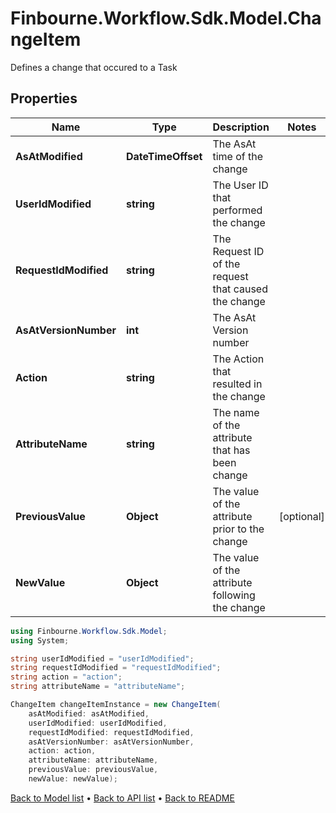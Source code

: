 # Finbourne.Workflow.Sdk.Model.ChangeItem
Defines a change that occured to a Task

## Properties

Name | Type | Description | Notes
------------ | ------------- | ------------- | -------------
**AsAtModified** | **DateTimeOffset** | The AsAt time of the change | 
**UserIdModified** | **string** | The User ID that performed the change | 
**RequestIdModified** | **string** | The Request ID of the request that caused the change | 
**AsAtVersionNumber** | **int** | The AsAt Version number | 
**Action** | **string** | The Action that resulted in the change | 
**AttributeName** | **string** | The name of the attribute that has been change | 
**PreviousValue** | **Object** | The value of the attribute prior to the change | [optional] 
**NewValue** | **Object** | The value of the attribute following the change | 

```csharp
using Finbourne.Workflow.Sdk.Model;
using System;

string userIdModified = "userIdModified";
string requestIdModified = "requestIdModified";
string action = "action";
string attributeName = "attributeName";

ChangeItem changeItemInstance = new ChangeItem(
    asAtModified: asAtModified,
    userIdModified: userIdModified,
    requestIdModified: requestIdModified,
    asAtVersionNumber: asAtVersionNumber,
    action: action,
    attributeName: attributeName,
    previousValue: previousValue,
    newValue: newValue);
```

[Back to Model list](../README.md#documentation-for-models) &#8226; [Back to API list](../README.md#documentation-for-api-endpoints) &#8226; [Back to README](../README.md)
